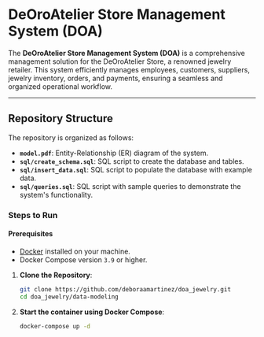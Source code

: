 # DeOroAtelier Store Management System (DOA)

The **DeOroAtelier Store Management System (DOA)** is a comprehensive management solution for the DeOroAtelier Store, a renowned jewelry retailer. This system efficiently manages employees, customers, suppliers, jewelry inventory, orders, and payments, ensuring a seamless and organized operational workflow.

---

## Repository Structure

The repository is organized as follows:

- **`model.pdf`**: Entity-Relationship (ER) diagram of the system.
- **`sql/create_schema.sql`**: SQL script to create the database and tables.
- **`sql/insert_data.sql`**: SQL script to populate the database with example data.
- **`sql/queries.sql`**: SQL script with sample queries to demonstrate the system's functionality.


### Steps to Run

#### Prerequisites

- [Docker](https://www.docker.com/) installed on your machine.
- Docker Compose version `3.9` or higher.

1. **Clone the Repository**:
   ```bash
   git clone https://github.com/deboraamartinez/doa_jewelry.git
   cd doa_jewelry/data-modeling

2. **Start the container using Docker Compose**:
   ```bash
   docker-compose up -d

